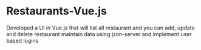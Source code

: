 # Restaurants-Vue.js
Developed a UI in Vue.js that will list all restaurant  and you can add, update and delete restaurant maintain data using json-server and implement user based logins
